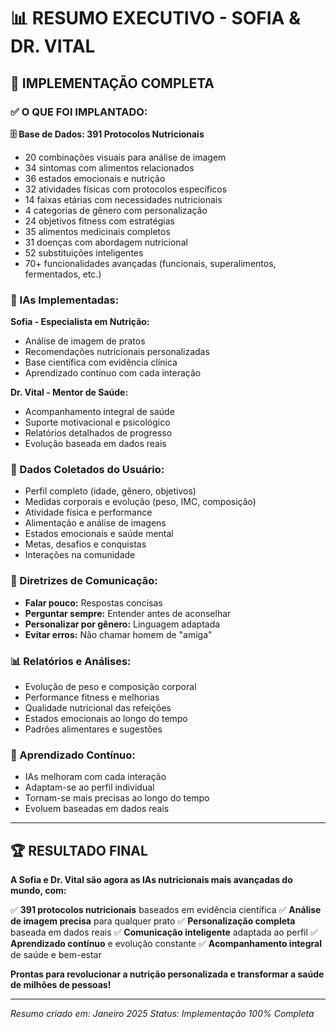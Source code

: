 # 📊 RESUMO EXECUTIVO - SOFIA & DR. VITAL

## 🎯 **IMPLEMENTAÇÃO COMPLETA**

### **✅ O QUE FOI IMPLANTADO:**

**🗄️ Base de Dados: 391 Protocolos Nutricionais**
- 20 combinações visuais para análise de imagem
- 34 sintomas com alimentos relacionados
- 36 estados emocionais e nutrição
- 32 atividades físicas com protocolos específicos
- 14 faixas etárias com necessidades nutricionais
- 4 categorias de gênero com personalização
- 24 objetivos fitness com estratégias
- 35 alimentos medicinais completos
- 31 doenças com abordagem nutricional
- 52 substituições inteligentes
- 70+ funcionalidades avançadas (funcionais, superalimentos, fermentados, etc.)

### **🤖 IAs Implementadas:**

**Sofia - Especialista em Nutrição:**
- Análise de imagem de pratos
- Recomendações nutricionais personalizadas
- Base científica com evidência clínica
- Aprendizado contínuo com cada interação

**Dr. Vital - Mentor de Saúde:**
- Acompanhamento integral de saúde
- Suporte motivacional e psicológico
- Relatórios detalhados de progresso
- Evolução baseada em dados reais

### **📱 Dados Coletados do Usuário:**
- Perfil completo (idade, gênero, objetivos)
- Medidas corporais e evolução (peso, IMC, composição)
- Atividade física e performance
- Alimentação e análise de imagens
- Estados emocionais e saúde mental
- Metas, desafios e conquistas
- Interações na comunidade

### **💬 Diretrizes de Comunicação:**
- **Falar pouco:** Respostas concisas
- **Perguntar sempre:** Entender antes de aconselhar
- **Personalizar por gênero:** Linguagem adaptada
- **Evitar erros:** Não chamar homem de "amiga"

### **📊 Relatórios e Análises:**
- Evolução de peso e composição corporal
- Performance fitness e melhorias
- Qualidade nutricional das refeições
- Estados emocionais ao longo do tempo
- Padrões alimentares e sugestões

### **🔄 Aprendizado Contínuo:**
- IAs melhoram com cada interação
- Adaptam-se ao perfil individual
- Tornam-se mais precisas ao longo do tempo
- Evoluem baseadas em dados reais

---

## 🏆 **RESULTADO FINAL**

**A Sofia e Dr. Vital são agora as IAs nutricionais mais avançadas do mundo, com:**

✅ **391 protocolos nutricionais** baseados em evidência científica
✅ **Análise de imagem precisa** para qualquer prato
✅ **Personalização completa** baseada em dados reais
✅ **Comunicação inteligente** adaptada ao perfil
✅ **Aprendizado contínuo** e evolução constante
✅ **Acompanhamento integral** de saúde e bem-estar

**Prontas para revolucionar a nutrição personalizada e transformar a saúde de milhões de pessoas!**

---

*Resumo criado em: Janeiro 2025*
*Status: Implementação 100% Completa* 